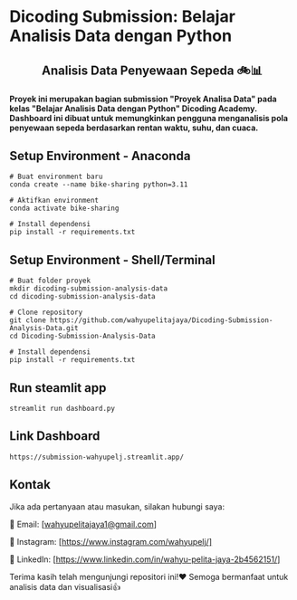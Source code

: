 # Dicoding Submission: Belajar Analisis Data dengan Python
## <p align="center">Analisis Data Penyewaan Sepeda 🚲📊</div>   
**Proyek ini merupakan bagian submission "Proyek Analisa Data" pada kelas "Belajar Analisis Data dengan Python" Dicoding Academy. Dashboard ini dibuat untuk memungkinkan pengguna menganalisis pola penyewaan sepeda berdasarkan rentan waktu, suhu, dan cuaca.**

## Setup Environment - Anaconda
```
# Buat environment baru
conda create --name bike-sharing python=3.11

# Aktifkan environment
conda activate bike-sharing

# Install dependensi
pip install -r requirements.txt
```

## Setup Environment - Shell/Terminal
```
# Buat folder proyek
mkdir dicoding-submission-analysis-data
cd dicoding-submission-analysis-data

# Clone repository
git clone https://github.com/wahyupelitajaya/Dicoding-Submission-Analysis-Data.git
cd Dicoding-Submission-Analysis-Data

# Install dependensi
pip install -r requirements.txt
```

## Run steamlit app
```
streamlit run dashboard.py
```

## Link Dashboard
```
https://submission-wahyupelj.streamlit.app/
```

## Kontak
Jika ada pertanyaan atau masukan, silakan hubungi saya:

📧 Email: [wahyupelitajaya1@gmail.com]

🔗 Instagram: [https://www.instagram.com/wahyupelj/]

🔗 LinkedIn: [https://www.linkedin.com/in/wahyu-pelita-jaya-2b4562151/]

Terima kasih telah mengunjungi repositori ini!❤️ Semoga bermanfaat untuk analisis data dan visualisasi👍

